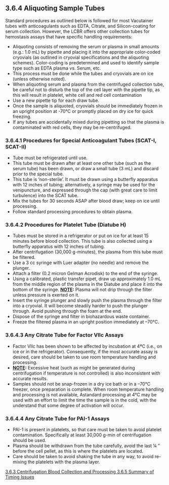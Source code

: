 ## 3.6.4 Aliquoting Sample Tubes

Standard procedures as outlined below is followed for most Vacutainer tubes with anticoagulants such as EDTA, Citrate, and Silicon-coating for serum collection.  However, the LCBR offers other collection tubes for hemostasis assays that have specific handling requirements:

* Aliquoting consists of removing the serum or plasma in small amounts (e.g.: 1.0 mL) by pipette and placing it into the appropriate color-coded cryovials (as outlined in cryovial specifications and the aliquoting schemes).  Color-coding is predetermined and used to identify sample type such as EDTA plasma vs. Serum, etc.
* This process must be done while the tubes and cryovials are on ice (unless otherwise  noted).
* When aliquoting serum and plasma from the centrifuged collection tube, be careful not to disturb the top of the cell layer with the pipette tip, as this will result in platelet, white cell and red cell contamination
* Use a new pipette tip for each draw tube.
* Once the sample is aliquoted, cryovials should be immediately frozen in an upright position at -70°C or promptly placed on dry ice for quick freezing.
* If any tubes are accidentally mixed during pipetting so that the plasma is contaminated with red cells, they may be re-centrifuged.

### 3.6.4.1 Procedures for Special Anticoagulant Tubes (SCAT-I, SCAT-II)

* Tube must be refrigerated until use.
* This tube must be drawn after at least one other tube (such as the serum tube) has been drawn, or draw a small tube (3 mL) and discard prior to the special tube.
* This tube is ‘non-sterile’.  It must be drawn using a butterfly apparatus with 12 inches of tubing; alternatively, a syringe may be used for the venipuncture, and expressed through the cap (with great care to limit turbulence) into the SCAT tube.
* Mix the tubes for 30 seconds ASAP after blood draw; keep on ice until processing.
* Follow standard processing procedures to obtain plasma.

### 3.6.4.2 Procedures for Platelet Tube (Diatube H)

* Tubes must be stored in a refrigerator or put on ice for at least 15 minutes before blood collection.  This tube is also collected using a butterfly apparatus with 12 inches of tubing.
* After centrifugation (30,000 g-minutes), the plasma from this tube must be filtered.
* Use a 3 cc syringe with Luer adapter (no needle) and remove the plunger.
* Attach a filter (0.2 micron Gelman Acrodisk) to the end of the syringe.
* Using a calibrated, plastic transfer pipet, draw up approximately 1.0 mL from the middle region of the plasma in the Diatube and place it into the bottom of the syringe.  **<u>NOTE</u>:** Plasma will not drip through the filter unless pressure is exerted on it.
* Insert the syringe plunger and slowly push the plasma through the filter into a cryovial.  It will become steadily harder to push the plunger through.  Avoid pushing through the foam at the end.
* Dispose of the syringe and filter in biohazardous waste container.
* Freeze the filtered plasma in an upright position immediately at –70°C.

### 3.6.4.3 Any Citrate Tube for Factor VIIc Assays

* Factor VIIc has been shown to be affected by incubation at 4ºC (i.e., on ice or in the refrigerator).  Consequently, if the most accurate assay is desired, care should be taken to use room temperature handling and processing.
* **<u>NOTE</u>:** Excessive heat (such as might be generated during centrifugation if temperature is not controlled) is also inconsistent with accurate results.
* Samples should not be snap-frozen in a dry ice bath or in a –70°C freezer, once preparation is complete.  When room temperature handling and processing is not available, Astandard processing at 4°C may be used with an effort to limit the time the sample is in the cold, with the understand that some degree of activation will occur.

### 3.6.4.4 Any Citrate Tube for PAI-1 Assays

* PAI-1 is present in platelets, so that care must be taken to avoid platelet contamination. Specifically at least 30,000 g-min of centrifugation should be used.
* Plasma should be withdrawn from the tube carefully, avoid the last ¼ ” before the cell pellet, as this is where the platelets are located.
* Care should be taken to avoid shaking the tube in any way, to avoid re-mixing the platelets with the plasma layer.


<div class="center">
<div class="btn-group">
  <a href=":pages_path:/manuals/blood-collection-processing/3-06-03-centrifugation.md" class="btn btn-default">
    <span class="glyphicon glyphicon-chevron-left"></span>
    3.6.3 Centrifugation
  </a>

  <a href=":pages_path:/manuals/blood-collection-processing" class="btn btn-default">
    <span class="glyphicon glyphicon-chevron-up"></span>
    Blood Collection and Processing
  </a>

  <a href=":pages_path:/manuals/blood-collection-processing/3-06-05-summary-timing-issues.md" class="btn btn-success">
    3.6.5 Summary of Timing Issues
    <span class="glyphicon glyphicon-chevron-right"></span>
  </a>
</div>
</div>
